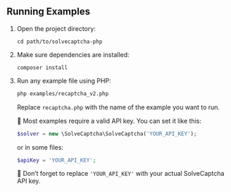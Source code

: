 ## Running Examples

1. Open the project directory:

   `cd path/to/solvecaptcha-php`

2. Make sure dependencies are installed:

   `composer install`

3. Run any example file using PHP:

   ```bash
   php examples/recaptcha_v2.php
   ```

   Replace `recaptcha.php` with the name of the example you want to run.

   📝 Most examples require a valid API key. You can set it like this:

   ```php
   $solver = new \SolveCaptcha\SolveCaptcha('YOUR_API_KEY');
   ```

   or in some files:

   ```php
   $apiKey = 'YOUR_API_KEY';
   ```

   🔐 Don’t forget to replace `'YOUR_API_KEY'` with your actual SolveCaptcha API key.